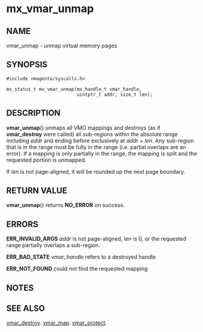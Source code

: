 # mx_vmar_unmap

## NAME

vmar_unmap - unmap virtual memory pages

## SYNOPSIS

```
#include <magenta/syscalls.h>

mx_status_t mx_vmar_unmap(mx_handle_t vmar_handle,
                          uintptr_t addr, size_t len);
```

## DESCRIPTION

**vmar_unmap**() unmaps all VMO mappings and destroys (as if **vmar_destroy**
were called) all sub-regions within the absolute range including *addr* and ending
before exclusively at *addr* + *len*.  Any sub-region that is in the range must
be fully in the range (i.e. partial overlaps are an error).  If a mapping is
only partially in the range, the mapping is split and the requested portion is
unmapped.

If *len* is not page-aligned, it will be rounded up the next page boundary.

## RETURN VALUE

**vmar_unmap**() returns **NO_ERROR** on success.

## ERRORS

**ERR_INVALID_ARGS**  *addr* is not page-aligned, *len* is 0, or the
requested range partially overlaps a sub-region.

**ERR_BAD_STATE**  *vmar_handle* refers to a destroyed handle

**ERR_NOT_FOUND**  could not find the requested mapping

## NOTES

## SEE ALSO

[vmar_destroy](vmar_destroy.md).
[vmar_map](vmar_map.md).
[vmar_protect](vmar_protect.md).
